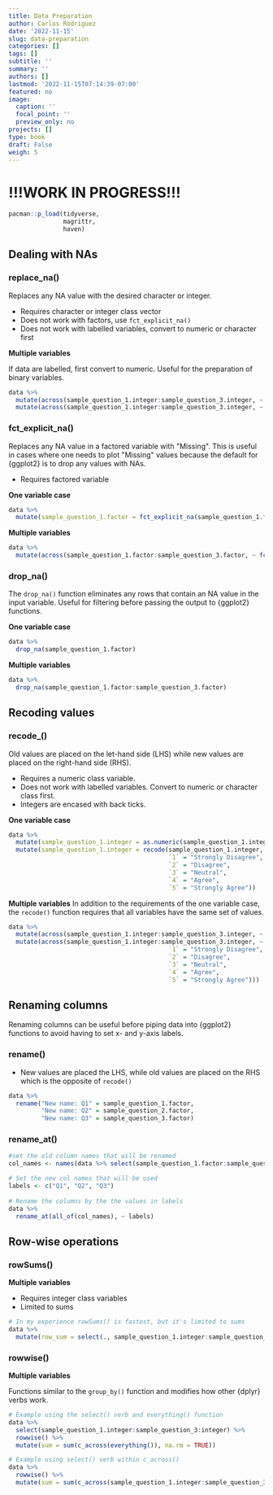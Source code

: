 ```yaml
---
title: Data Preparation
author: Carlos Rodriguez
date: '2022-11-15'
slug: data-preparation
categories: []
tags: []
subtitle: ''
summary: ''
authors: []
lastmod: '2022-11-15T07:14:39-07:00'
featured: no
image:
  caption: ''
  focal_point: ''
  preview_only: no
projects: []
type: book
draft: False
weigh: 5
---
```


# !!!WORK IN PROGRESS!!!

```r
pacman::p_load(tidyverse,
               magrittr,
               haven)
```



## Dealing with NAs


<!-- ### na_if() -->

### replace_na()
Replaces any NA value with the desired character or integer.
- Requires character or integer class vector
- Does not work with factors, use `fct_explicit_na()` 
- Does not work with labelled variables, convert to numeric or character first

**Multiple variables**

If data are labelled, first convert to numeric. Useful for the preparation of binary variables.

```r
data %>%
  mutate(across(sample_question_1.integer:sample_question_3.integer, ~ as.numeric(.))) %>% #convert to numeric or character if variables are labelled
  mutate(across(sample_question_1.integer:sample_question_3.integer, ~ replace_na(., 0)))
```

### fct_explicit_na()
Replaces any NA value in a factored variable with "Missing". This is useful in cases where one needs to plot "Missing" values because the default for {ggplot2} is to drop any values with NAs.

- Requires factored variable

**One variable case**

```r
data %>% 
  mutate(sample_question_1.factor = fct_explicit_na(sample_question_1.factor, "Missing"))
```

**Multiple variables**

```r
data %>% 
  mutate(across(sample_question_1.factor:sample_question_3.factor, ~ fct_explicit_na(., "Missing")))
```

### drop_na()
The `drop_na()` function eliminates any rows that contain an NA value in the input variable. Useful for filtering before passing the output to {ggplot2} functions.

**One variable case**

```r
data %>%
  drop_na(sample_question_1.factor)
```

**Multiple variables**

```r
data %>%
  drop_na(sample_question_1.factor:sample_question_3.factor)
```


## Recoding values
### recode_()
Old values are placed on the let-hand side (LHS) while new values are placed on the right-hand side (RHS).
- Requires a numeric class variable. 
- Does not work with labelled variables. Convert to numeric or character class first.
- Integers are encased with back ticks.

**One variable case**

```r
data %>%
  mutate(sample_question_1.integer = as.numeric(sample_question_1.integer)) %>% #convert to numeric or character if variables are labelled
  mutate(sample_question_1.integer = recode(sample_question_1.integer,
                                            `1` = "Strongly Disagree", 
                                            `2` = "Disagree",
                                            `3` = "Neutral",
                                            `4` = "Agree",
                                            `5` = "Strongly Agree"))            
```


**Multiple variables**
In addition to the requirements of the one variable case, the `recode()` function requires that all variables have the same set of values.

```r
data %>%
  mutate(across(sample_question_1.integer:sample_question_3.integer, ~ as.numeric(.))) %>%
  mutate(across(sample_question_1.integer:sample_question_3.integer, ~ recode(.,
                                            `1` = "Strongly Disagree", 
                                            `2` = "Disagree",
                                            `3` = "Neutral",
                                            `4` = "Agree",
                                            `5` = "Strongly Agree")))
```


<!-- ### ifelse() -->
<!-- ### if_else() -->
<!-- - For dates because it preserves the input type -->

<!-- ### collapse_() -->

## Renaming columns
Renaming columns can be useful before piping data into {ggplot2} functions to avoid having to set x- and y-axis labels.

### rename()
- New values are placed the LHS, while old values are placed on the RHS which is the opposite of `recode()`

```r
data %>%
  rename("New name: Q1" = sample_question_1.factor,
         "New name: Q2" = sample_question_2.factor,
         "New name: Q3" = sample_question_3.factor)
```

### rename_at()

```r
#set the old column names that will be renamed
col_names <- names(data %>% select(sample_question_1.factor:sample_question_3.factor))

# Set the new col names that will be used
labels <- c("Q1", "Q2", "Q3")
  
# Rename the columns by the the values in labels
data %>%
  rename_at(all_of(col_names), ~ labels)
```


## Row-wise operations
### rowSums()
**Multiple variables**
- Requires integer class variables
- Limited to sums

```r
# In my experience rowSums() is fastest, but it's limited to sums
data %>%
  mutate(row_sum = select(., sample_question_1.integer:sample_question_3:integer)) %>% rowSums(., na.rm = TRUE)
```

### rowwise()
**Multiple variables**

Functions similar to the `group_by()` function and modifies how other {dplyr} verbs work.

```r
# Example using the select() verb and everything() function
data %>%
  select(sample_question_1.integer:sample_question_3:integer) %>% 
  rowwise() %>% 
  mutate(sum = sum(c_across(everything()), na.rm = TRUE))

# Example using select() verb within c_across()
data %>% 
  rowwise() %>% 
  mutate(sum = sum(c_across(sample_question_1.integer:sample_question_3:integer), na.rm = TRUE))
```
